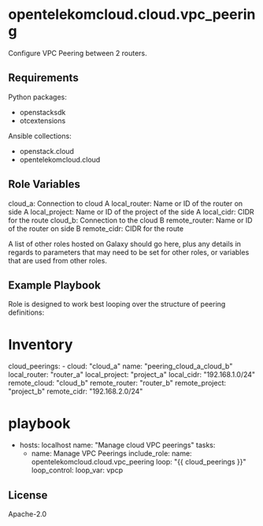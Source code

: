 # opentelekomcloud.cloud.vpc_peering

Configure VPC Peering between 2 routers.

## Requirements

Python packages:
  - openstacksdk
  - otcextensions

Ansible collections:
  - openstack.cloud
  - opentelekomcloud.cloud

## Role Variables

cloud_a: Connection to cloud A
local_router: Name or ID of the router on side A
local_project: Name or ID of the project of the side A
local_cidr: CIDR for the route
cloud_b: Connection to the cloud B
remote_router: Name or ID of the router on side B
remote_cidr: CIDR for the route

A list of other roles hosted on Galaxy should go here, plus any details in regards to parameters that may need to be set for other roles, or variables that are used from other roles.

## Example Playbook

Role is designed to work best looping over the structure of peering
definitions:

   # Inventory
   cloud_peerings:
     - cloud: "cloud_a"
       name: "peering_cloud_a_cloud_b"
       local_router: "router_a"
       local_project: "project_a"
       local_cidr: "192.168.1.0/24"
       remote_cloud: "cloud_b"
       remote_router: "router_b"
       remote_project: "project_b"
       remote_cidr: "192.168.2.0/24"

   # playbook
   - hosts: localhost
     name: "Manage cloud VPC peerings"
     tasks:
       - name: Manage VPC Peerings
         include_role:
           name: opentelekomcloud.cloud.vpc_peering
         loop: "{{ cloud_peerings }}"
         loop_control:
           loop_var: vpcp

## License

Apache-2.0
